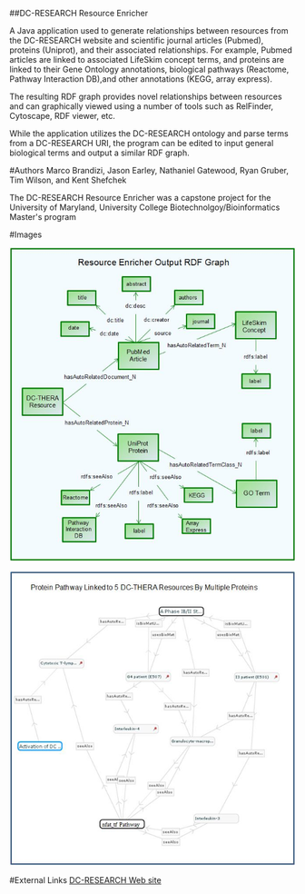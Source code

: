 ##DC-RESEARCH Resource Enricher

A Java application used to generate relationships between resources from the DC-RESEARCH website and scientific journal articles (Pubmed), proteins (Uniprot), and their associated relationships. 
For example, Pubmed articles are linked to associated LifeSkim concept terms, and proteins are linked to their Gene Ontology annotations, biological pathways (Reactome, Pathway Interaction DB),and other annotations (KEGG, array express).

The resulting RDF graph provides novel relationships between resources and can graphically viewed
using a number of tools such as RelFinder, Cytoscape, RDF viewer, etc.

While the application utilizes the DC-RESEARCH ontology and parse terms from a DC-RESEARCH URI, the
program can be edited to input general biological terms and output a similar RDF graph.

#Authors
Marco Brandizi, Jason Earley, Nathaniel Gatewood, Ryan Gruber, Tim Wilson, and Kent Shefchek

The DC-RESEARCH Resource Enricher was a capstone project for the University of Maryland, University College
Biotechnolgoy/Bioinformatics Master's program


#Images

![Representation of the RDF graph created by the DC-THERA enricher](https://github.com/UMUC-Capstone-Project/IntelliLeaf-Resource-Enricher/blob/master/images/RDFGraph.JPG)

![Here is an example of results graphically viewed in RelFinder](https://github.com/UMUC-Capstone-Project/IntelliLeaf-Resource-Enricher/blob/master/images/example.JPG)

#External Links
[DC-RESEARCH Web site](http://dc-research.eu/)

